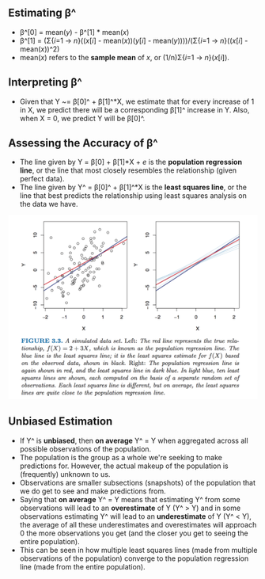 ## Estimating β^

* β^[0] = mean(*y*) - β^[1] * mean(*x*)
* β^[1] = (Σ{*i*=1 -> *n*}((*x*[*i*] - mean(*x*))(*y*[*i*] - mean(*y*))))/(Σ{*i*=1 -> *n*}((*x*[*i*] - mean(*x*))^2)
* mean(*x*) refers to the **sample mean** of *x*, or (1/n)Σ{*i*=1 -> *n*}(*x*[*i*]).


## Interpreting β^

* Given that Y ~= β[0]^ + β[1]^*X, we estimate that for every increase of 1 in X, we predict there will be a corresponding β[1]^ increase in Y.  Also, when X = 0, we predict Y will be β[0]^.


## Assessing the Accuracy of β^

* The line given by Y = β[0] + β[1]*X + *e* is the **population regression line**, or the line that most closely resembles the relationship (given perfect data).
* The line given by Y^ = β[0]^ + β[1]^*X is the **least squares line**, or the line that best predicts the relationship using least squares analysis on the data we have.

![](../images/population-regression-line.png)


## Unbiased Estimation

* If Y^ is **unbiased**, then **on average** Y^ = Y when aggregated across all possible observations of the population.
* The population is the group as a whole we're seeking to make predictions for.  However, the actual makeup of the population is (frequently) unknown to us.
* Observations are smaller subsections (snapshots) of the population that we do get to see and make predictions from.
* Saying that **on average** Y^ = Y means that estimating Y^ from some observations will lead to an **overestimate** of Y (Y^ > Y) and in some observations estimating Y^ will lead to an **underestimate** of Y (Y^ < Y), the average of all these underestimates and overestimates will approach 0 the more observations you get (and the closer you get to seeing the entire population).
* This can be seen in how multiple least squares lines (made from multiple observations of the population) converge to the population regression line (made from the entire population).
